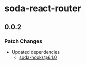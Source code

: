 # soda-react-router

## 0.0.2

### Patch Changes

-   Updated dependencies
    -   soda-hooks@6.1.0
